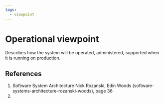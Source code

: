 ```yaml
---
tags:
  - viewpoint
---
```

# Operational viewpoint

Describes  how the system will be operated, administered, supported when it is running on production.

## References
1. Software System Architecture Nick Rozanski,  Edin Woods (software-systems-architecture-rozanski-woods), page 36
2. []()
